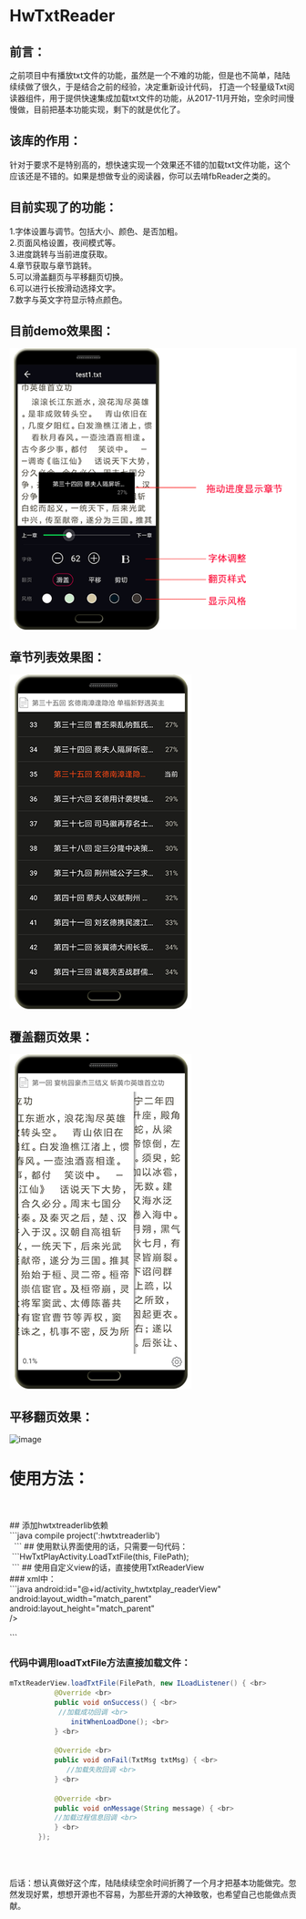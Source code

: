 # HwTxtReader
## 前言：
之前项目中有播放txt文件的功能，虽然是一个不难的功能，但是也不简单，陆陆续续做了很久，于是结合之前的经验，决定重新设计代码，
打造一个轻量级Txt阅读器组件，用于提供快速集成加载txt文件的功能，从2017-11月开始，空余时间慢慢做，目前把基本功能实现，剩下的就是优化了。

## 该库的作用：
针对于要求不是特别高的，想快速实现一个效果还不错的加载txt文件功能，这个应该还是不错的。如果是想做专业的阅读器，你可以去啃fbReader之类的。

## 目前实现了的功能：
1.字体设置与调节。包括大小、颜色、是否加粗。<br> 
2.页面风格设置，夜间模式等。<br> 
3.进度跳转与当前进度获取。<br> 
4.章节获取与章节跳转。<br> 
5.可以滑盖翻页与平移翻页切换。<br> 
6.可以进行长按滑动选择文字。<br> 
7.数字与英文字符显示特点颜色。<br> 


## 目前demo效果图：
![image](https://github.com/bifan-wei/HwTxtReader/blob/master/pics/ic_reader1.png)

## 章节列表效果图：
![image](https://github.com/bifan-wei/HwTxtReader/blob/master/pics/ic_chaper.png)

## 覆盖翻页效果：
![image](https://github.com/bifan-wei/HwTxtReader/blob/master/pics/ic_cover.png)

## 平移翻页效果：
![image](https://github.com/bifan-wei/HwTxtReader/blob/master/pics/ic_translate.png)


# 使用方法：
<br>
<br>
## 添加hwtxtreaderlib依赖 <br> 
```java
compile project(':hwtxtreaderlib') <br>  
```
##  使用默认界面使用的话，只需要一句代码： <br> 
    ```HwTxtPlayActivity.LoadTxtFile(this, FilePath); <br>  ```
##  使用自定义view的话，直接使用TxtReaderView <br> 
  ###  xml中：<br> 
  ```java
  <com.hw.txtreaderlib.main.TxtReaderView <br> 
        android:id="@+id/activity_hwtxtplay_readerView" <br> 
        android:layout_width="match_parent" <br> 
        android:layout_height="match_parent" <br> 
       /><br> <br> 
```
     
 ### 代码中调用loadTxtFile方法直接加载文件：<br> 
 ```java
 mTxtReaderView.loadTxtFile(FilePath, new ILoadListener() { <br> 
            @Override <br> 
            public void onSuccess() { <br> 
             //加载成功回调 <br> 
                initWhenLoadDone(); <br> 
            } <br> 

            @Override <br> 
            public void onFail(TxtMsg txtMsg) { <br> 
               //加载失败回调 <br> 
            } <br> 

            @Override <br> 
            public void onMessage(String message) { <br> 
            //加载过程信息回调 <br> 
            } <br> 
        });  
```
<br> 
<br> 

后话：想认真做好这个库，陆陆续续空余时间折腾了一个月才把基本功能做完。忽然发现好累，想想开源也不容易，为那些开源的大神致敬，也希望自己也能做点贡献。<br> 


